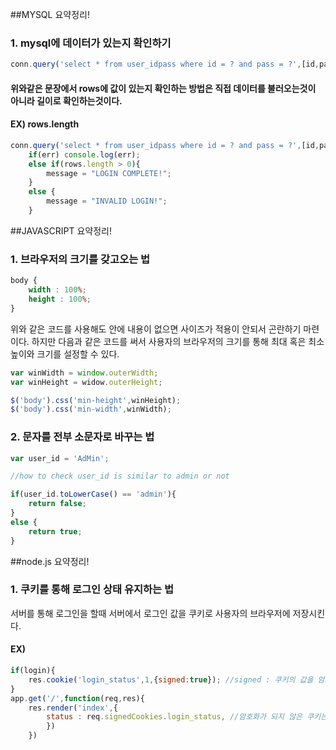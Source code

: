 ##MYSQL 요약정리!
### 1. mysql에 데이터가 있는지 확인하기
```javascript
conn.query('select * from user_idpass where id = ? and pass = ?',[id,passwd],function(err,rows,fields){
```
#### 위와같은 문장에서 rows에 값이 있는지 확인하는 방법은 직접 데이터를 불러오는것이 아니라 길이로 확인하는것이다.
#### EX) rows.length
```javascript
conn.query('select * from user_idpass where id = ? and pass = ?',[id,passwd],function(err,rows,fields){
	if(err) console.log(err);
	else if(rows.length > 0){
		message = "LOGIN COMPLETE!";
	}
	else {
		message = "INVALID LOGIN!";
	}
```


##JAVASCRIPT 요약정리!

### 1. 브라우저의 크기를 갖고오는 법
```css
body {
	width : 100%;
	height : 100%;
}
```
위와 같은 코드를 사용해도 안에 내용이 없으면 사이즈가 적용이 안되서 곤란하기 마련이다.
하지만 다음과 같은 코드를 써서 사용자의 브라우저의 크기를 통해 최대 혹은 최소 높이와 크기를 설정할 수 있다.

```javascript
var winWidth = window.outerWidth;
var winHeight = widow.outerHeight;

$('body').css('min-height',winHeight);
$('body').css('min-width',winWidth);
```

### 2. 문자를 전부 소문자로 바꾸는 법
```javascript
var user_id = 'AdMin';

//how to check user_id is similar to admin or not

if(user_id.toLowerCase() == 'admin'){
	return false;
}
else {
	return true;
}
```
##node.js 요약정리!

### 1. 쿠키를 통해 로그인 상태 유지하는 법
서버를 통해 로그인을 할때 서버에서 로그인 값을 쿠키로 사용자의 브라우저에 저장시킨다.
#### EX)
```javascript
if(login){
	res.cookie('login_status',1,{signed:true}); //signed : 쿠키의 값을 암호화 시킨다. true:암호화 false: 암호화X
}
app.get('/',function(req,res){
	res.render('index',{
		status : req.signedCookies.login_status, //암호화가 되지 않은 쿠키는 res.cookies.login_status로 사용한다.
		})
	})